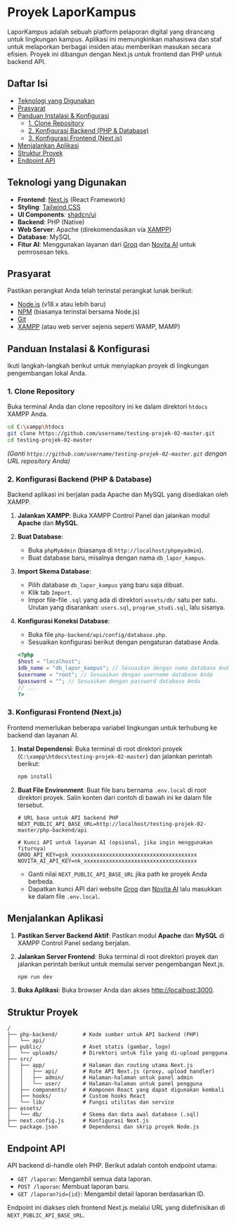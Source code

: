 # Proyek LaporKampus

LaporKampus adalah sebuah platform pelaporan digital yang dirancang untuk lingkungan kampus. Aplikasi ini memungkinkan mahasiswa dan staf untuk melaporkan berbagai insiden atau memberikan masukan secara efisien. Proyek ini dibangun dengan Next.js untuk frontend dan PHP untuk backend API.

## Daftar Isi

- [Teknologi yang Digunakan](#teknologi-yang-digunakan)
- [Prasyarat](#prasyarat)
- [Panduan Instalasi & Konfigurasi](#panduan-instalasi--konfigurasi)
  - [1. Clone Repository](#1-clone-repository)
  - [2. Konfigurasi Backend (PHP & Database)](#2-konfigurasi-backend-php--database)
  - [3. Konfigurasi Frontend (Next.js)](#3-konfigurasi-frontend-nextjs)
- [Menjalankan Aplikasi](#menjalankan-aplikasi)
- [Struktur Proyek](#struktur-proyek)
- [Endpoint API](#endpoint-api)

## Teknologi yang Digunakan

- **Frontend**: [Next.js](https://nextjs.org/) (React Framework)
- **Styling**: [Tailwind CSS](https://tailwindcss.com/)
- **UI Components**: [shadcn/ui](https://ui.shadcn.com/)
- **Backend**: PHP (Native)
- **Web Server**: Apache (direkomendasikan via [XAMPP](https://www.apachefriends.org/index.html))
- **Database**: MySQL
- **Fitur AI**: Menggunakan layanan dari [Groq](https://groq.com/) dan [Novita AI](https://novita.ai/) untuk pemrosesan teks.

## Prasyarat

Pastikan perangkat Anda telah terinstal perangkat lunak berikut:

- [Node.js](https://nodejs.org/en) (v18.x atau lebih baru)
- [NPM](https://www.npmjs.com/) (biasanya terinstal bersama Node.js)
- [Git](https://git-scm.com/)
- [XAMPP](https://www.apachefriends.org/index.html) (atau web server sejenis seperti WAMP, MAMP)

## Panduan Instalasi & Konfigurasi

Ikuti langkah-langkah berikut untuk menyiapkan proyek di lingkungan pengembangan lokal Anda.

### 1. Clone Repository

Buka terminal Anda dan clone repository ini ke dalam direktori `htdocs` XAMPP Anda.

```bash
cd C:\xampp\htdocs
git clone https://github.com/username/testing-projek-02-master.git
cd testing-projek-02-master
```
*(Ganti `https://github.com/username/testing-projek-02-master.git` dengan URL repository Anda)*

### 2. Konfigurasi Backend (PHP & Database)

Backend aplikasi ini berjalan pada Apache dan MySQL yang disediakan oleh XAMPP.

1.  **Jalankan XAMPP**: Buka XAMPP Control Panel dan jalankan modul **Apache** dan **MySQL**.

2.  **Buat Database**:
    - Buka `phpMyAdmin` (biasanya di `http://localhost/phpmyadmin`).
    - Buat database baru, misalnya dengan nama `db_lapor_kampus`.

3.  **Import Skema Database**:
    - Pilih database `db_lapor_kampus` yang baru saja dibuat.
    - Klik tab `Import`.
    - Impor file-file `.sql` yang ada di direktori `assets/db/` satu per satu. Urutan yang disarankan: `users.sql`, `program_studi.sql`, lalu sisanya.

4.  **Konfigurasi Koneksi Database**:
    - Buka file `php-backend/api/config/database.php`.
    - Sesuaikan konfigurasi berikut dengan pengaturan database Anda.

    ```php
    <?php
    $host = "localhost";
    $db_name = "db_lapor_kampus"; // Sesuaikan dengan nama database Anda
    $username = "root"; // Sesuaikan dengan username database Anda
    $password = ""; // Sesuaikan dengan password database Anda
    // ...
    ?>
    ```

### 3. Konfigurasi Frontend (Next.js)

Frontend memerlukan beberapa variabel lingkungan untuk terhubung ke backend dan layanan AI.

1.  **Instal Dependensi**: Buka terminal di root direktori proyek (`C:\xampp\htdocs\testing-projek-02-master`) dan jalankan perintah berikut:

    ```bash
    npm install
    ```

2.  **Buat File Environment**: Buat file baru bernama `.env.local` di root direktori proyek. Salin konten dari contoh di bawah ini ke dalam file tersebut.

    ```env
    # URL base untuk API backend PHP
    NEXT_PUBLIC_API_BASE_URL=http://localhost/testing-projek-02-master/php-backend/api

    # Kunci API untuk layanan AI (opsional, jika ingin menggunakan fiturnya)
    GROQ_API_KEY=gsk_xxxxxxxxxxxxxxxxxxxxxxxxxxxxxxxxxxxxxxxx
    NOVITA_AI_API_KEY=nk_xxxxxxxxxxxxxxxxxxxxxxxxxxxxxxxxxxxx
    ```

    - Ganti nilai `NEXT_PUBLIC_API_BASE_URL` jika path ke proyek Anda berbeda.
    - Dapatkan kunci API dari website [Groq](https://console.groq.com/keys) dan [Novita AI](https://novita.ai/) lalu masukkan ke dalam file `.env.local`.

## Menjalankan Aplikasi

1.  **Pastikan Server Backend Aktif**: Pastikan modul **Apache** dan **MySQL** di XAMPP Control Panel sedang berjalan.

2.  **Jalankan Server Frontend**: Buka terminal di root direktori proyek dan jalankan perintah berikut untuk memulai server pengembangan Next.js.

    ```bash
    npm run dev
    ```

3.  **Buka Aplikasi**: Buka browser Anda dan akses [http://localhost:3000](http://localhost:3000).

## Struktur Proyek

```
/
├── php-backend/        # Kode sumber untuk API backend (PHP)
│   └── api/
├── public/             # Aset statis (gambar, logo)
│   └── uploads/        # Direktori untuk file yang di-upload pengguna
├── src/
│   ├── app/            # Halaman dan routing utama Next.js
│   │   ├── api/        # Rute API Next.js (proxy, upload handler)
│   │   ├── admin/      # Halaman-halaman untuk panel admin
│   │   └── user/       # Halaman-halaman untuk panel pengguna
│   ├── components/     # Komponen React yang dapat digunakan kembali
│   ├── hooks/          # Custom hooks React
│   └── lib/            # Fungsi utilitas dan service
├── assets/
│   └── db/             # Skema dan data awal database (.sql)
├── next.config.js      # Konfigurasi Next.js
└── package.json        # Dependensi dan skrip proyek Node.js
```

## Endpoint API

API backend di-handle oleh PHP. Berikut adalah contoh endpoint utama:

-   `GET /laporan`: Mengambil semua data laporan.
-   `POST /laporan`: Membuat laporan baru.
-   `GET /laporan?id={id}`: Mengambil detail laporan berdasarkan ID.

Endpoint ini diakses oleh frontend Next.js melalui URL yang didefinisikan di `NEXT_PUBLIC_API_BASE_URL`.
